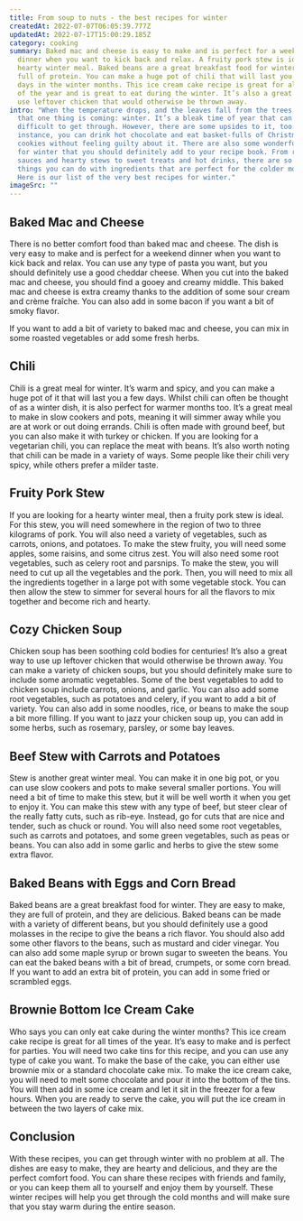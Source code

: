 ```yaml
---
title: From soup to nuts - the best recipes for winter
createdAt: 2022-07-07T06:05:39.777Z
updatedAt: 2022-07-17T15:00:29.185Z
category: cooking
summary: Baked mac and cheese is easy to make and is perfect for a weekend
  dinner when you want to kick back and relax. A fruity pork stew is ideal for a
  hearty winter meal. Baked beans are a great breakfast food for winter and are
  full of protein. You can make a huge pot of chili that will last you for a few
  days in the winter months. This ice cream cake recipe is great for all times
  of the year and is great to eat during the winter. It’s also a great way to
  use leftover chicken that would otherwise be thrown away.
intro: "When the temperature drops, and the leaves fall from the trees, we know
  that one thing is coming: winter. It’s a bleak time of year that can be
  difficult to get through. However, there are some upsides to it, too. For
  instance, you can drink hot chocolate and eat basket-fulls of Christmas
  cookies without feeling guilty about it. There are also some wonderful recipes
  for winter that you should definitely add to your recipe book. From rich
  sauces and hearty stews to sweet treats and hot drinks, there are so many
  things you can do with ingredients that are perfect for the colder months.
  Here is our list of the very best recipes for winter."
imageSrc: ""
---
```


## Baked Mac and Cheese

There is no better comfort food than baked mac and cheese. The dish is very easy to make and is perfect for a weekend dinner when you want to kick back and relax.
You can use any type of pasta you want, but you should definitely use a good cheddar cheese. When you cut into the baked mac and cheese, you should find a gooey and creamy middle.
This baked mac and cheese is extra creamy thanks to the addition of some sour cream and crème fraîche. You can also add in some bacon if you want a bit of smoky flavor.

If you want to add a bit of variety to baked mac and cheese, you can mix in some roasted vegetables or add some fresh herbs.

## Chili

Chili is a great meal for winter. It’s warm and spicy, and you can make a huge pot of it that will last you a few days.
Whilst chili can often be thought of as a winter dish, it is also perfect for warmer months too. It’s a great meal to make in slow cookers and pots, meaning it will simmer away while you are at work or out doing errands.
Chili is often made with ground beef, but you can also make it with turkey or chicken. If you are looking for a vegetarian chili, you can replace the meat with beans.
It’s also worth noting that chili can be made in a variety of ways. Some people like their chili very spicy, while others prefer a milder taste.

## Fruity Pork Stew

If you are looking for a hearty winter meal, then a fruity pork stew is ideal.
For this stew, you will need somewhere in the region of two to three kilograms of pork. You will also need a variety of vegetables, such as carrots, onions, and potatoes.
To make the stew fruity, you will need some apples, some raisins, and some citrus zest. You will also need some root vegetables, such as celery root and parsnips.
To make the stew, you will need to cut up all the vegetables and the pork. Then, you will need to mix all the ingredients together in a large pot with some vegetable stock.
You can then allow the stew to simmer for several hours for all the flavors to mix together and become rich and hearty.

## Cozy Chicken Soup

Chicken soup has been soothing cold bodies for centuries! It’s also a great way to use up leftover chicken that would otherwise be thrown away.
You can make a variety of chicken soups, but you should definitely make sure to include some aromatic vegetables.
Some of the best vegetables to add to chicken soup include carrots, onions, and garlic. You can also add some root vegetables, such as potatoes and celery, if you want to add a bit of variety.
You can also add in some noodles, rice, or beans to make the soup a bit more filling.
If you want to jazz your chicken soup up, you can add in some herbs, such as rosemary, parsley, or some bay leaves.

## Beef Stew with Carrots and Potatoes

Stew is another great winter meal. You can make it in one big pot, or you can use slow cookers and pots to make several smaller portions.
You will need a bit of time to make this stew, but it will be well worth it when you get to enjoy it.
You can make this stew with any type of beef, but steer clear of the really fatty cuts, such as rib-eye. Instead, go for cuts that are nice and tender, such as chuck or round.
You will also need some root vegetables, such as carrots and potatoes, and some green vegetables, such as peas or beans.
You can also add in some garlic and herbs to give the stew some extra flavor.

## Baked Beans with Eggs and Corn Bread

Baked beans are a great breakfast food for winter. They are easy to make, they are full of protein, and they are delicious.
Baked beans can be made with a variety of different beans, but you should definitely use a good molasses in the recipe to give the beans a rich flavor.
You should also add some other flavors to the beans, such as mustard and cider vinegar. You can also add some maple syrup or brown sugar to sweeten the beans.
You can eat the baked beans with a bit of bread, crumpets, or some corn bread. If you want to add an extra bit of protein, you can add in some fried or scrambled eggs.

## Brownie Bottom Ice Cream Cake

Who says you can only eat cake during the winter months? This ice cream cake recipe is great for all times of the year. It’s easy to make and is perfect for parties.
You will need two cake tins for this recipe, and you can use any type of cake you want. To make the base of the cake, you can either use brownie mix or a standard chocolate cake mix.
To make the ice cream cake, you will need to melt some chocolate and pour it into the bottom of the tins. You will then add in some ice cream and let it sit in the freezer for a few hours. When you are ready to serve the cake, you will put the ice cream in between the two layers of cake mix.

## Conclusion

With these recipes, you can get through winter with no problem at all. The dishes are easy to make, they are hearty and delicious, and they are the perfect comfort food.
You can share these recipes with friends and family, or you can keep them all to yourself and enjoy them by yourself.
These winter recipes will help you get through the cold months and will make sure that you stay warm during the entire season.
